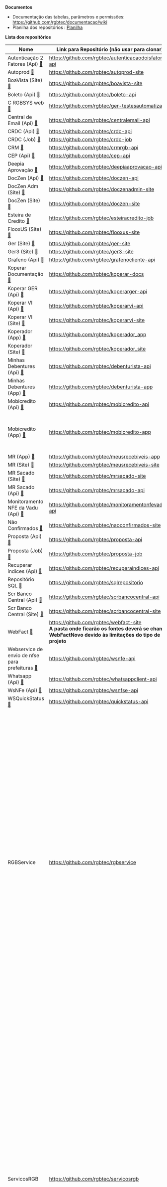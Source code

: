 **Documentos**
- Documentação das tabelas, parâmetros e permissões: https://github.com/rgbtec/documentacao/wiki
- Planilha dos repositórios : [Planilha](https://edsonrgbsyscom.sharepoint.com/:x:/g/ESNKvhUfGXBCsp5JftJO8uwB1VS3mznc9XyJkUdb1Aqdow?e=6wrgvy)

**Lista dos repositórios** 

|Nome|Link para Repositório (não usar para clonar)|CI/CD|
|----|--------------------------------------------|-----|
|Autenticação 2 Fatores (Api) [:speech_balloon:](## "Api intermediária para autenticação em 2 fatores")|https://github.com/rgbtec/autenticacaodoisfatores-api|
|Autoprod [:speech_balloon:](## "Site Autoprod")|https://github.com/rgbtec/autoprod-site|
|BoaVista (Site) [:speech_balloon:](## "???")|https://github.com/rgbtec/boavista-site|
|Boleto (Api) [:speech_balloon:](## "API usada para gerar boletos de diversos bancos")|https://github.com/rgbtec/boleto-api|
|C RGBSYS web [:speech_balloon:](## "Testes automatizados do GER")|https://github.com/rgbtec/ger-testesautomatizados|
|Central de Email (Api) [:speech_balloon:](## "Api intermediária para envio de emails")|https://github.com/rgbtec/centralemail-api|
|CRDC (Api) [:speech_balloon:](## "Api intermediária para acesso ao CRDC")|https://github.com/rgbtec/crdc-api|
|CRDC (Job) [:speech_balloon:](## "Job para consulta ao CRDC")|https://github.com/rgbtec/crdc-job|
|CRM [:speech_balloon:](## "API usada por sistemas de terceiros para gravar ou consultar a base do GER")|https://github.com/rgbtec/crmrgb-api|
|CEP (Api) [:speech_balloon:](## "Api intermediária para consulta de ceps")|https://github.com/rgbtec/cep-api|
|Deepia Aprovação [:speech_balloon:](## "API intermediária entre o GER e a Deepia para análise de propostas")|https://github.com/rgbtec/deepiaaprovacao-api|
|DocZen (Api) [:speech_balloon:](## "API usada pelo Site doczen_web")|https://github.com/rgbtec/doczen-api|
|DocZen Adm (Site) [:speech_balloon:](## "Site de documentação das APIs da RGB")|https://github.com/rgbtec/doczenadmin-site|
|DocZen (Site) [:speech_balloon:](## "Site com a documentação das apis")|https://github.com/rgbtec/doczen-site|![CI/CD](https://github.com/rgbtec/doczen-site/workflows/CI/CD/badge.svg)|
|Esteira de Credito [:speech_balloon:](## "Rotina de análise de crédito para aprovação ou reprovação de títulos em propostas")|https://github.com/rgbtec/esteiracredito-job|
|FlooxUS (Site) [:speech_balloon:](## "Site que permite o sacado acessar informaçães no sistema")|https://github.com/rgbtec/flooxus-site|
|Ger (Site) [:speech_balloon:](## "Sistema para gerenciamento de recebíveis")|https://github.com/rgbtec/ger-site|
|Ger3 (Site) [:speech_balloon:](## "Sistema complementar do GER")|https://github.com/rgbtec/ger3-site|
|Grafeno (Api) [:speech_balloon:](## "Lib usada por projetos que acessam a Grafeno")|https://github.com/rgbtec/grafenocliente-api|
|Koperar Documentação [:speech_balloon:](## "Documentação do sistema Koperar")|https://github.com/rgbtec/koperar-docs|
|Koperar GER (Api) [:speech_balloon:](## "API usada pelo Site Koperar")|https://github.com/rgbtec/koperarger-api|
|Koperar VI (Api) [:speech_balloon:](## "API usada por sistemas de terceiros para acessar o sistema Koperar")|https://github.com/rgbtec/koperarvi-api|
|Koperar VI (Site) [:speech_balloon:](## "sistema KOPERAR para gerenciar todas as informaçães de valores a identificar (VI) e conciliação de recebiveis - VI= Valores a Identificar")|https://github.com/rgbtec/koperarvi-site|
|Koperador (App) [:speech_balloon:](## "APP para que os Agentes das empresas, não os clientes, são os cooperadores, acessem informaçães do sistema GER")|https://github.com/rgbtec/koperador_app|
|Koperador (Site) [:speech_balloon:](## "Site para que os Agentes das empresas, não os clientes, são os cooperadores, acessem informaçães do sistema GER")|https://github.com/rgbtec/koperador_site|
|Minhas Debentures (Api) [:speech_balloon:](## "Api que autentica o credor e permite consultar os dados dos debenturistas")|https://github.com/rgbtec/debenturista-api|
|Minhas Debentures (App) [:speech_balloon:](## "App voltado para o debenturista")|https://github.com/rgbtec/debenturista-app|
|Mobicredito (Api) [:speech_balloon:](## "Api para atender o App Mobicredito")|https://github.com/rgbtec/mobicredito-api|
|Mobicredito (App) [:speech_balloon:](## "")|https://github.com/rgbtec/mobicredito-app|<table> <tbody>  <tr>  <td>Android</td>  <td>![CI/CD](https://build.appcenter.ms/v0.1/apps/813c5869-9e83-472c-98aa-82a5bb43481d/branches/main/badge)</td>  </tr>  <tr>  <td>iOS</td>  <td>![CI/CD](https://build.appcenter.ms/v0.1/apps/bff4aef2-8f78-492f-bdda-69546f65400d/branches/main/badge)</td>  </tr>  </tbody>  </table>|
|MR (App) [:speech_balloon:](## "App que permite ao cedente consultar informaçães dele no sistema GER")|https://github.com/rgbtec/meusrecebiveis-app|
|MR (Site) [:speech_balloon:](## "Site usado pelos cedentes para gravar e consultar informaçães do GER. Nova versão do Webfact")|https://github.com/rgbtec/meusrecebiveis-site|
|MR Sacado (Site) [:speech_balloon:](## "Site para os sacados acessarem informaçães no GER")|https://github.com/rgbtec/mrsacado-site|
|MR Sacado (Api) [:speech_balloon:](## "API usada pelo MR Sacado para acessar as informaçães")|https://github.com/rgbtec/mrsacado-api|
|Monitoramento NFE da Vadu (Api) [:speech_balloon:](## "API usada para receber informaçães da Vadu referentes à moniotramento de NFE")|https://github.com/rgbtec/monitoramentonfevadu-api|
|Não Confirmados [:speech_balloon:](## "Projeto específico que foi feito pela RGB de consulta de log de confirmação Para o cliente Lavoro")|https://github.com/rgbtec/naoconfirmados-site|
|Proposta (Api) [:speech_balloon:](## "API usada pelo GER para importação de arquivos para criação de propostas")|https://github.com/rgbtec/proposta-api|
|Proposta (Job) [:speech_balloon:](## "Job usado pelo GER em conjunto com a API Proposta para importação de arquivos para criação de propostas")|https://github.com/rgbtec/proposta-job|
|Recuperar índices (Api)  [:speech_balloon:](## "Api que busca índices em api ou site de terceiros")|https://github.com/rgbtec/recuperaindices-api|
|Repositório SQL [:speech_balloon:](## "Scripts de atualização de objetos da base e funçães e stored procedures")|https://github.com/rgbtec/sqlrepositorio|
|Scr Banco Central (Api) [:speech_balloon:](## "Api que autentica o o usuário e permite a administração dos dados de clientes, usuários dos clientes e consultas a api Scr do Banco Central")|https://github.com/rgbtec/scrbancocentral-api|
|Scr Banco Central (Site) [:speech_balloon:](## "Site para acesso à api Scr do Banco Central")|https://github.com/rgbtec/scrbancocentral-site|
|WebFact [:speech_balloon:](## "Site usado pelos cedentes para gravar e consultar informaçães no GER. Foi substituido pelos Meus Recebíveis")|https://github.com/rgbtec/webfact-site<br>**A pasta onde ficarão os fontes deverá se chamar WebFactNovo devido às limitações do tipo de projeto**|
|Webservice de envio de nfse para prefeituras [:speech_balloon:](## "Webservice de envio de nfse para prefeituras")|https://github.com/rgbtec/wsnfe-api|
|Whatsapp (Api) [:speech_balloon:](## "Api intermediária para envio de mensagens pelo WhatsApp para diversos provedores")|https://github.com/rgbtec/whatsappclient-api|
|WsNFe (Api) [:speech_balloon:](## "Monitor de notas ficais")|https://github.com/rgbtec/wsnfse-api|
|WSQuickStatus [:speech_balloon:](## "Webservice para receber assinaturas feitas via Quicksoft")|https://github.com/rgbtec/quickstatus-api|
|RGBService|https://github.com/rgbtec/rgbservice|<br> - API Deepia - API intermediária entre o GER e a Deepia para executar análise de crédito<br> - API Grafeno - API intermediária entre o GER e a Grafeno para envio de titulos para cobrança<br> - API Lydians - API intermediária entre o GER e a Lydians para envio de borderôs<br> - API Motor de Decisão Vadu - API usada pelo GER para enviar dados de propostas para analise de crédito na Vadu<br> - API NFE Report - API usada pelo GER para gerar um PDF da nota fiscal a partir do arquivo XML<br> - Conexão BD - Exe usado para gerar string de conexão criptografada para o GER e GER3<br> - Robo Extrator Vadu - "Programa usado para extrair dados das bases dos clientes e enviar para a Vadu, diariamente."|
|ServicosRGB|https://github.com/rgbtec/servicosrgb|<br> - API CashU - API de monitoramento NFE<br> - API Koperador - API usada pelo Koperador web e Koperador APP<br> - API Meus Recebíveis - API utilizada pelo MR App e MR Site<br> - API Monkey - API que recebe webhooks enviados pela Monkey<br> - API Notificaçães - API usada para notifcaçães dos APPs da RGB<br> - API Relat - API usada para transformar html em um arquivo PDF<br> - Autoprod - API para acesso a infoirmaçães do Autoprod<br> - Chosen - Api para retono das URLs das apis utiizadas pelos Apps<br> - ServicosRGB - Site para cadastrar informaçães de clientes para ViewsVadu e Chosen<br> - ViewVadu - Api para retorno de várias configuraçães. Em alguns clientes é substituído por um arquivo Json|
